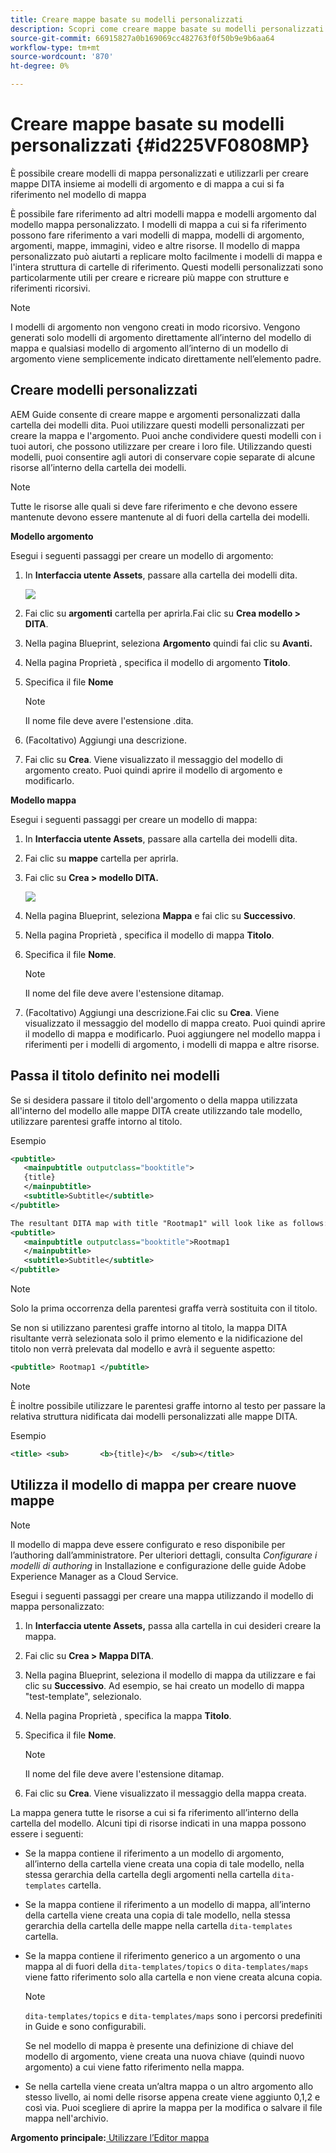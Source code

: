 ```yaml
---
title: Creare mappe basate su modelli personalizzati
description: Scopri come creare mappe basate su modelli personalizzati
source-git-commit: 66915827a0b169069cc482763f0f50b9e9b6aa64
workflow-type: tm+mt
source-wordcount: '870'
ht-degree: 0%

---
```



# Creare mappe basate su modelli personalizzati {#id225VF0808MP}

È possibile creare modelli di mappa personalizzati e utilizzarli per creare mappe DITA insieme ai modelli di argomento e di mappa a cui si fa riferimento nel modello di mappa

È possibile fare riferimento ad altri modelli mappa e modelli argomento dal modello mappa personalizzato. I modelli di mappa a cui si fa riferimento possono fare riferimento a vari modelli di mappa, modelli di argomento, argomenti, mappe, immagini, video e altre risorse. Il modello di mappa personalizzato può aiutarti a replicare molto facilmente i modelli di mappa e l&#39;intera struttura di cartelle di riferimento. Questi modelli personalizzati sono particolarmente utili per creare e ricreare più mappe con strutture e riferimenti ricorsivi.

>[!NOTE]
>
> I modelli di argomento non vengono creati in modo ricorsivo. Vengono generati solo modelli di argomento direttamente all’interno del modello di mappa e qualsiasi modello di argomento all’interno di un modello di argomento viene semplicemente indicato direttamente nell’elemento padre.

## Creare modelli personalizzati

AEM Guide consente di creare mappe e argomenti personalizzati dalla cartella dei modelli dita. Puoi utilizzare questi modelli personalizzati per creare la mappa e l&#39;argomento. Puoi anche condividere questi modelli con i tuoi autori, che possono utilizzare per creare i loro file. Utilizzando questi modelli, puoi consentire agli autori di conservare copie separate di alcune risorse all’interno della cartella dei modelli.

>[!NOTE]
>
> Tutte le risorse alle quali si deve fare riferimento e che devono essere mantenute devono essere mantenute al di fuori della cartella dei modelli.

**Modello argomento**

Esegui i seguenti passaggi per creare un modello di argomento:

1. In **Interfaccia utente Assets**, passare alla cartella dei modelli dita.

   ![](images/dita-templates.png)

1. Fai clic su **argomenti** cartella per aprirla.Fai clic su **Crea modello \> DITA**.
1. Nella pagina Blueprint, seleziona **Argomento** quindi fai clic su **Avanti.**
1. Nella pagina Proprietà , specifica il modello di argomento **Titolo**.
1. Specifica il file **Nome**

   >[!NOTE]
   >
   > Il nome file deve avere l&#39;estensione .dita.

1. \(Facoltativo\) Aggiungi una descrizione.
1. Fai clic su **Crea**. Viene visualizzato il messaggio del modello di argomento creato. Puoi quindi aprire il modello di argomento e modificarlo.

**Modello mappa**

Esegui i seguenti passaggi per creare un modello di mappa:

1. In **Interfaccia utente Assets**, passare alla cartella dei modelli dita.
1. Fai clic su **mappe** cartella per aprirla.
1. Fai clic su **Crea \> modello DITA.**

   ![](images/create-dita-template.png)

1. Nella pagina Blueprint, seleziona **Mappa** e fai clic su **Successivo**.
1. Nella pagina Proprietà , specifica il modello di mappa **Titolo**.
1. Specifica il file **Nome**.

   >[!NOTE]
   >
   > Il nome del file deve avere l&#39;estensione ditamap.

1. (Facoltativo\) Aggiungi una descrizione.Fai clic su **Crea**. Viene visualizzato il messaggio del modello di mappa creato. Puoi quindi aprire il modello di mappa e modificarlo. Puoi aggiungere nel modello mappa i riferimenti per i modelli di argomento, i modelli di mappa e altre risorse.

## Passa il titolo definito nei modelli

Se si desidera passare il titolo dell&#39;argomento o della mappa utilizzata all&#39;interno del modello alle mappe DITA create utilizzando tale modello, utilizzare parentesi graffe intorno al titolo.

Esempio

```XML
<pubtitle>
   <mainpubtitle outputclass="booktitle">
   {title}
   </mainpubtitle>
   <subtitle>Subtitle</subtitle>
</pubtitle>

The resultant DITA map with title "Rootmap1" will look like as follows:
<pubtitle>
   <mainpubtitle outputclass="booktitle">Rootmap1
   </mainpubtitle>
   <subtitle>Subtitle</subtitle>
</pubtitle>
```

>[!NOTE]
> Solo la prima occorrenza della parentesi graffa verrà sostituita con il titolo.

Se non si utilizzano parentesi graffe intorno al titolo, la mappa DITA risultante verrà selezionata solo il primo elemento e la nidificazione del titolo non verrà prelevata dal modello e avrà il seguente aspetto:

```XML
<pubtitle> Rootmap1 </pubtitle>
```

>[!NOTE]
> È inoltre possibile utilizzare le parentesi graffe intorno al testo per passare la relativa struttura nidificata dai modelli personalizzati alle mappe DITA.

Esempio

```XML
<title>	<sub>		<b>{title}</b>	</sub></title>
```

## Utilizza il modello di mappa per creare nuove mappe

>[!NOTE]
>
> Il modello di mappa deve essere configurato e reso disponibile per l’authoring dall’amministratore. Per ulteriori dettagli, consulta *Configurare i modelli di authoring* in Installazione e configurazione delle guide Adobe Experience Manager as a Cloud Service.

Esegui i seguenti passaggi per creare una mappa utilizzando il modello di mappa personalizzato:

1. In **Interfaccia utente Assets,** passa alla cartella in cui desideri creare la mappa.
1. Fai clic su **Crea \> Mappa DITA**.
1. Nella pagina Blueprint, seleziona il modello di mappa da utilizzare e fai clic su **Successivo**. Ad esempio, se hai creato un modello di mappa &quot;test-template&quot;, selezionalo.
1. Nella pagina Proprietà , specifica la mappa **Titolo**.
1. Specifica il file **Nome**.

   >[!NOTE]
   >
   > Il nome del file deve avere l&#39;estensione ditamap.

1. Fai clic su **Crea**. Viene visualizzato il messaggio della mappa creata.


La mappa genera tutte le risorse a cui si fa riferimento all’interno della cartella del modello. Alcuni tipi di risorse indicati in una mappa possono essere i seguenti:

- Se la mappa contiene il riferimento a un modello di argomento, all’interno della cartella viene creata una copia di tale modello, nella stessa gerarchia della cartella degli argomenti nella cartella `dita-templates` cartella.
- Se la mappa contiene il riferimento a un modello di mappa, all’interno della cartella viene creata una copia di tale modello, nella stessa gerarchia della cartella delle mappe nella cartella `dita-templates` cartella.
- Se la mappa contiene il riferimento generico a un argomento o una mappa al di fuori della `dita-templates/topics` o `dita-templates/maps` viene fatto riferimento solo alla cartella e non viene creata alcuna copia.

   >[!NOTE]
   >
   > `dita-templates/topics` e `dita-templates/maps` sono i percorsi predefiniti in Guide e sono configurabili.


   Se nel modello di mappa è presente una definizione di chiave del modello di argomento, viene creata una nuova chiave \(quindi nuovo argomento\) a cui viene fatto riferimento nella mappa.

- Se nella cartella viene creata un’altra mappa o un altro argomento allo stesso livello, ai nomi delle risorse appena create viene aggiunto 0,1,2 e così via. Puoi scegliere di aprire la mappa per la modifica o salvare il file mappa nell&#39;archivio.

**Argomento principale:**[ Utilizzare l’Editor mappa](map-editor.md)

